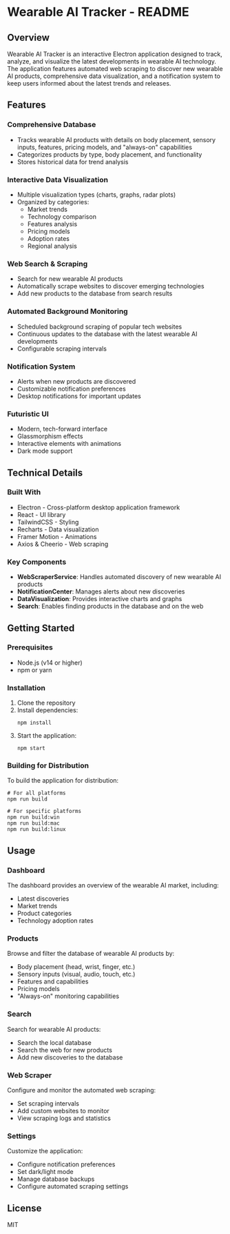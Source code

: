# Wearable AI Tracker - README

## Overview
Wearable AI Tracker is an interactive Electron application designed to track, analyze, and visualize the latest developments in wearable AI technology. The application features automated web scraping to discover new wearable AI products, comprehensive data visualization, and a notification system to keep users informed about the latest trends and releases.

## Features

### Comprehensive Database
- Tracks wearable AI products with details on body placement, sensory inputs, features, pricing models, and "always-on" capabilities
- Categorizes products by type, body placement, and functionality
- Stores historical data for trend analysis

### Interactive Data Visualization
- Multiple visualization types (charts, graphs, radar plots)
- Organized by categories:
  - Market trends
  - Technology comparison
  - Features analysis
  - Pricing models
  - Adoption rates
  - Regional analysis

### Web Search & Scraping
- Search for new wearable AI products
- Automatically scrape websites to discover emerging technologies
- Add new products to the database from search results

### Automated Background Monitoring
- Scheduled background scraping of popular tech websites
- Continuous updates to the database with the latest wearable AI developments
- Configurable scraping intervals

### Notification System
- Alerts when new products are discovered
- Customizable notification preferences
- Desktop notifications for important updates

### Futuristic UI
- Modern, tech-forward interface
- Glassmorphism effects
- Interactive elements with animations
- Dark mode support

## Technical Details

### Built With
- Electron - Cross-platform desktop application framework
- React - UI library
- TailwindCSS - Styling
- Recharts - Data visualization
- Framer Motion - Animations
- Axios & Cheerio - Web scraping

### Key Components
- **WebScraperService**: Handles automated discovery of new wearable AI products
- **NotificationCenter**: Manages alerts about new discoveries
- **DataVisualization**: Provides interactive charts and graphs
- **Search**: Enables finding products in the database and on the web

## Getting Started

### Prerequisites
- Node.js (v14 or higher)
- npm or yarn

### Installation
1. Clone the repository
2. Install dependencies:
   ```
   npm install
   ```
3. Start the application:
   ```
   npm start
   ```

### Building for Distribution
To build the application for distribution:

```
# For all platforms
npm run build

# For specific platforms
npm run build:win
npm run build:mac
npm run build:linux
```

## Usage

### Dashboard
The dashboard provides an overview of the wearable AI market, including:
- Latest discoveries
- Market trends
- Product categories
- Technology adoption rates

### Products
Browse and filter the database of wearable AI products by:
- Body placement (head, wrist, finger, etc.)
- Sensory inputs (visual, audio, touch, etc.)
- Features and capabilities
- Pricing models
- "Always-on" monitoring capabilities

### Search
Search for wearable AI products:
- Search the local database
- Search the web for new products
- Add new discoveries to the database

### Web Scraper
Configure and monitor the automated web scraping:
- Set scraping intervals
- Add custom websites to monitor
- View scraping logs and statistics

### Settings
Customize the application:
- Configure notification preferences
- Set dark/light mode
- Manage database backups
- Configure automated scraping settings

## License
MIT
